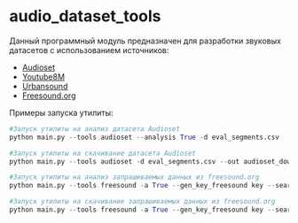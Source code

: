 # audio_dataset_tools
Данный программный модуль предназначен для разработки звуковых датасетов c использованием источников:
  - [Audioset][df1]
  - [Youtube8M][df2]
  - [Urbansound][df3]
  - [Freesound.org][df4]

Примеры запуска утилиты:

```python
#Запуск утилиты на анализ датасета Audioset
python main.py --tools audioset --analysis True -d eval_segments.csv

#Запуск утилиты на cкачивание датасета Audioset
python main.py --tools audioset -d eval_segments.csv --out audioset_download

#Запуск утилиты на анализ запрашиваемых данных из freesound.org
python main.py --tools freesound -a True --gen_key_freesound key --search door --search glass --search speech --lim_page 2

#Запуск утилиты на скачивание запрашиваемых данных из freesound.org
python main.py --tools freesound -a True --gen_key_freesound key --search door --search glass --search speech --lim_page 2


```



[df1]: <https://research.google.com/audioset/>
[df2]: <https://research.google.com/youtube8m/>
[df3]: <https://urbansounddataset.weebly.com/>
[df4]: <https://freesound.org/>

